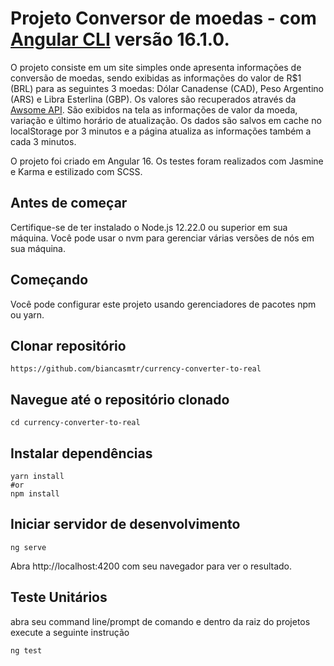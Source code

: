# Projeto Conversor de moedas - com [Angular CLI](https://github.com/angular/angular-cli) versão 16.1.0.

O projeto consiste em um site simples onde apresenta informações de conversão de moedas, sendo exibidas as informações do valor de R$1 (BRL) para as seguintes 3 moedas: Dólar Canadense (CAD), Peso Argentino (ARS) e Libra Esterlina (GBP). Os valores são recuperados através da [Awsome API](https://docs.awesomeapi.com.br/api-de-moedas). São exibidos na tela as informações de valor da moeda, variação e último horário de atualização.
Os dados são salvos em cache no localStorage por 3 minutos e a página atualiza as informações também a cada 3 minutos.

O projeto foi criado em Angular 16. Os testes foram realizados com Jasmine e Karma e estilizado com SCSS.

## Antes de começar

Certifique-se de ter instalado o Node.js 12.22.0 ou superior em sua máquina. Você pode usar o nvm para gerenciar várias versões de nós em sua máquina.

## Começando

Você pode configurar este projeto usando gerenciadores de pacotes npm ou yarn.

## Clonar repositório

``` 
https://github.com/biancasmtr/currency-converter-to-real
```

## Navegue até o repositório clonado

``` 
cd currency-converter-to-real
```

## Instalar dependências

``` 
yarn install
#or
npm install
```

## Iniciar servidor de desenvolvimento

``` 
ng serve
```

Abra http://localhost:4200 com seu navegador para ver o resultado.

## Teste Unitários

abra seu command line/prompt de comando e dentro da raiz do projetos execute a seguinte instrução

``` 
ng test
```
